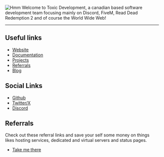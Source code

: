 ![Hmm](https://toxicdevs.site/banner.png)
Welcome to Toxic Development, a canadian based software development team focusing 
mainly on Discord, FiveM, Read Dead Redemption 2 and of course the World Wide Web!

--- 

## Useful links
- [Website](<https://toxicdevs.site>)
- [Documentation](<https://toxicdevs.site/docs>)
- [Projects](<https://toxicdevs.site/projects>)
- [Referrals](<https://toxicdevs.site/referrals>)
- [Blog](<https://toxicdevs.site/blog>)

## Social Links
- [Github](<https://toxicdevs.site/github>)
- [Twitter/X](<https://toxicdevs.site/twitter>)
- [Discord](<https://toxicdevs.site/discord>)

## Referrals
Check out these referral links and save your self some money on things
likes hosting services, dedicated and virtual servers and status pages.
- [Take me there](https://toxicdevs.site/referrals)
